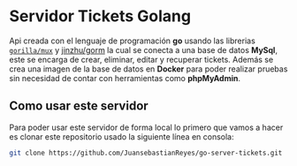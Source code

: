 # Servidor Tickets Golang

Api creada con el lenguaje de programación **go** usando las librerias [`gorilla/mux`](https://github.com/gorilla/mux) y [jinzhu/gorm](https://github.com/jinzhu/gorm) la cual se conecta a una base de datos **MySql**, este se encarga de crear, eliminar, editar y recuperar tickets. Además se crea una imagen de la base de datos en **Docker** para poder realizar pruebas sin necesidad de contar con herramientas como **phpMyAdmin**.


## Como usar este servidor 


Para poder usar este servidor de forma local lo primero que vamos a hacer es clonar este repositorio usado la siguiente línea en consola:

```sh
git clone https://github.com/JuansebastianReyes/go-server-tickets.git
```
